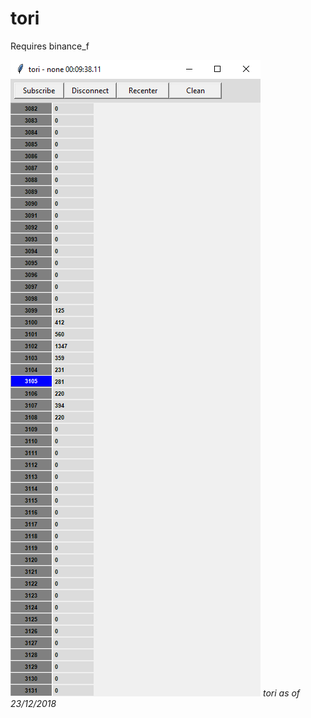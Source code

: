 # tori

Requires binance_f

![tori as of 23/12/2018](https://github.com/AidenH/tori/blob/main/tori/img/5-19-21-tori.png)
*tori as of 23/12/2018*
